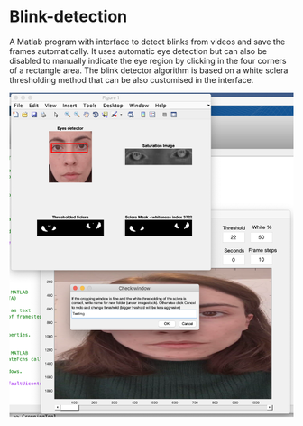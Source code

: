 # Blink-detection
A Matlab program with interface to detect blinks from videos and save the frames automatically. It uses automatic eye detection but can also be disabled to manually indicate the eye region by clicking in the four corners of a rectangle area. The blink detector algorithm is based on a white sclera thresholding method that can be also customised in the interface.

<img src="https://github.com/fcostela/Blink-detection/blob/master/Screen%20Shot%20Eye%20Blink%20detector.png">
